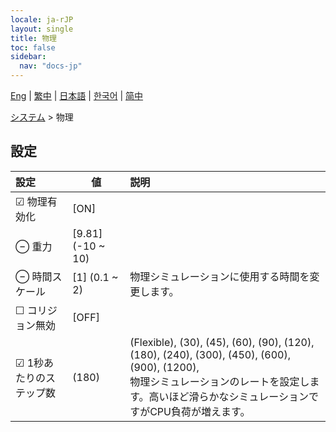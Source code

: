 ```yaml
---
locale: ja-rJP
layout: single
title: 物理
toc: false
sidebar:
  nav: "docs-jp"
---
```

[Eng](/dancexr/menu/2025.5/system/physics) | [繁中](/tw/dancexr/menu/2025.5/system/physics) | [日本語](/jp/dancexr/menu/2025.5/system/physics) | [한국어](/kr/dancexr/menu/2025.5/system/physics) | [简中](/zh/dancexr/menu/2025.5/system/physics)

[システム](../menu#システム) > 物理

## 設定

| 設定 | 値 | 説明 |
| :--- | --- | :--- |
| ☑ 物理有効化 | [ON] | 
| ⊖ 重力 | [9.81] (-10 ~ 10) | 
| ⊖ 時間スケール | [1] (0.1 ~ 2) | 物理シミュレーションに使用する時間を変更します。
| ☐ コリジョン無効 | [OFF] | 
| ☑ 1秒あたりのステップ数 | (180) | (Flexible), (30), (45), (60), (90), (120), (180), (240), (300), (450), (600), (900), (1200), <br/>物理シミュレーションのレートを設定します。高いほど滑らかなシミュレーションですがCPU負荷が増えます。
